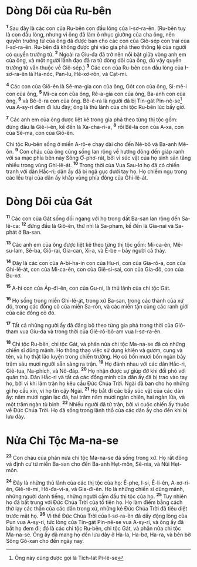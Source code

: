 # Dòng Dõi của Ru-bên

<sup><b>1</b></sup> Sau đây là các con của Ru-bên con đầu lòng của I-sơ-ra-ên. (Ru-bên tuy là con đầu lòng, nhưng vì ông đã làm ô nhục giường của cha ông, nên quyền trưởng tử của ông đã được ban cho các con của Giô-sép con trai của I-sơ-ra-ên. Ru-bên đã không được ghi vào gia phả theo thông lệ của người có quyền trưởng tử. <sup><b>2</b></sup> Ngoài ra Giu-đa đã trở nên nổi bật giữa vòng anh em của ông, và một người lãnh đạo đã ra từ dòng dõi của ông, dù vậy quyền trưởng tử vẫn thuộc về Giô-sép.) <sup><b>3</b></sup> Các con của Ru-bên con đầu lòng của I-sơ-ra-ên là Ha-nóc, Pan-lu, Hê-xơ-rôn, và Cạt-mi.

<sup><b>4</b></sup> Các con của Giô-ên là Sê-ma-gia con của ông, Gót con của ông, Si-mê-i con của ông, <sup><b>5</b></sup> Mi-ca con của ông, Rê-a-gia con của ông, Ba-anh con của ông, <sup><b>6</b></sup> và Bê-ê-ra con của ông. Bê-ê-ra là người đã bị Tin-gát Pin-nê-se[^1-22443b17-8cf6-42da-b379-61c01b5e1df7] vua A-sy-ri đem đi lưu đày; ông là thủ lãnh của chi tộc Ru-bên lúc bấy giờ.

<sup><b>7</b></sup> Các anh em của ông được liệt kê trong gia phả theo từng thị tộc gồm: đứng đầu là Giê-i-ên, kế đến là Xa-cha-ri-a, <sup><b>8</b></sup> rồi Bê-la con của A-xa, con của Sê-ma, con của Giô-ên.

Chi tộc Ru-bên sống ở miền A-rô-e chạy dài cho đến Nê-bô và Ba-anh Mê-ôn. <sup><b>9</b></sup> Con cháu của ông cũng sống lan rộng về hướng đông đến giáp ranh với sa mạc phía bên này Sông Ơ-phơ-rát, bởi vì súc vật của họ sinh sản tăng nhiều trong vùng Ghi-lê-át. <sup><b>10</b></sup> Trong thời của Vua Sau-lơ họ đã có chiến tranh với dân Hắc-ri; dân ấy đã bị ngã gục dưới tay họ. Họ chiếm ngụ trong các lều trại của dân ấy khắp vùng phía đông của Ghi-lê-át.

# Dòng Dõi của Gát

<sup><b>11</b></sup> Các con của Gát sống đối ngang với họ trong đất Ba-san lan rộng đến Sa-lê-ca: <sup><b>12</b></sup> đứng đầu là Giô-ên, thứ nhì là Sa-pham, kế đến là Gia-nai và Sa-phát ở Ba-san.

<sup><b>13</b></sup> Các anh em của ông được liệt kê theo từng thị tộc gồm: Mi-ca-ên, Mê-su-lam, Sê-ba, Giô-rai, Gia-can, Xi-a, và Ê-be – bảy người cả thảy.

<sup><b>14</b></sup> Đây là các con của A-bi-ha-in con của Hu-ri, con của Gia-rô-a, con của Ghi-lê-át, con của Mi-ca-ên, con của Giê-si-sai, con của Gia-đô, con của Bu-xơ.

<sup><b>15</b></sup> A-hi con của Áp-đi-ên, con của Gu-ni, là thủ lãnh của chi tộc Gát.

<sup><b>16</b></sup> Họ sống trong miền Ghi-lê-át, trong xứ Ba-san, trong các thành của xứ đó, trong các đồng cỏ của miền Sa-rôn, và các miền tận cùng các ranh giới của các đồng cỏ đó.

<sup><b>17</b></sup> Tất cả những người ấy đã đăng bộ theo từng gia phả trong thời của Giô-tham vua Giu-đa và trong thời của Giê-rô-bô-am vua I-sơ-ra-ên.

<sup><b>18</b></sup> Chi tộc Ru-bên, chi tộc Gát, và phân nửa chi tộc Ma-na-se đã có những chiến sĩ dũng mãnh. Họ thông thạo việc sử dụng khiên và gươm, cung và tên, và họ thật lão luyện trong chiến trường. Họ có bốn mươi bốn ngàn bảy trăm sáu mươi người sẵn sàng ra trận. <sup><b>19</b></sup> Họ đánh nhau với các dân Hắc-ri, Giê-tua, Na-phích, và Nô-đáp. <sup><b>20</b></sup> Họ nhận được sự giúp đỡ khi đối phó với quân thù. Dân Hắc-ri và tất cả các đồng minh của dân ấy đã bị trao vào tay họ, bởi vì khi lâm trận họ kêu cầu Đức Chúa Trời. Ngài đã ban cho họ những gì họ cầu xin, vì họ tin cậy Ngài. <sup><b>21</b></sup> Họ bắt đi các bầy súc vật của các dân ấy: năm mươi ngàn lạc đà, hai trăm năm mươi ngàn chiên, hai ngàn lừa, và một trăm ngàn tù binh. <sup><b>22</b></sup> Nhiều người đã tử trận, bởi vì cuộc chiến ấy thuộc về Đức Chúa Trời. Họ đã sống trong lãnh thổ của các dân ấy cho đến khi bị lưu đày.

# Nửa Chi Tộc Ma-na-se

<sup><b>23</b></sup> Con cháu của phân nửa chi tộc Ma-na-se đã sống trong xứ. Họ rất đông và định cư từ miền Ba-san cho đến Ba-anh Hẹt-môn, Sê-nia, và Núi Hẹt-môn.

<sup><b>24</b></sup> Đây là những thủ lãnh của các thị tộc của họ: Ê-phe, I-si, Ê-li-ên, A-xơ-ri-ên, Giê-rê-mi, Hô-đa-vi-a, và Gia-đi-ên. Họ là những chiến sĩ dũng mãnh, những người danh tiếng, những người cầm đầu thị tộc của họ. <sup><b>25</b></sup> Tuy nhiên họ đã bất trung với Đức Chúa Trời của tổ tiên họ. Họ làm điếm bằng cách thờ lạy các thần của các dân trong xứ, những kẻ Đức Chúa Trời đã tiêu diệt trước mặt họ. <sup><b>26</b></sup> Vì thế Đức Chúa Trời của I-sơ-ra-ên đã dấy động lòng của Pun vua A-sy-ri, tức lòng của Tin-gát Pin-nê-se vua A-sy-ri, và ông ấy đã bắt họ đem đi; đó là các chi tộc Ru-bên, chi tộc Gát, và phân nửa chi tộc Ma-na-se. Ông ấy đã mang họ đến lưu đày ở Ha-la, Ha-bơ, Ha-ra, và bên bờ Sông Gô-xan cho đến ngày nay.

[^1-22443b17-8cf6-42da-b379-61c01b5e1df7]: Ông này cũng được gọi là Tích-lát Pi-lê-se
